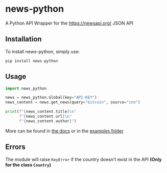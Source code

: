 # news-python

A Python API Wrapper for the https://newsapi.org/ JSON API

## Installation

To install news-python, simply use:

`pip install news-python`

## Usage

```python
import news_python

news = news_python.Global(key="API-KEY")
news_content = news.get_news(query="bitcoin", source="cnn")

print(f"{news_content.title}\n"
      f"{news_content.url}\n"
      f"{news_content.author}")
```

More can be found in [the docs]() or in the [examples folder](https://github.com/MakufonSkifto/news-python/tree/main/examples)

## Errors

The module will raise `KeyError` if the country doesn't exist in the API <b>(Only for the class `Country`)</b>